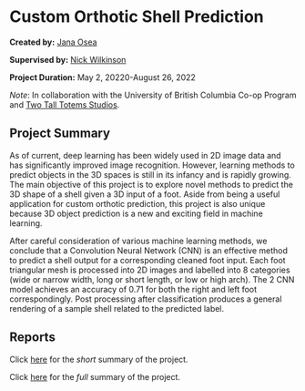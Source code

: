 # Custom Orthotic Shell Prediction

**Created by:** [Jana Osea](https://www.linkedin.com/in/jana-osea/)

**Supervised by:** [Nick Wilkinson](https://www.linkedin.com/in/nicholas-wilkinson/)

**Project Duration:** May 2, 20220-August 26, 2022

*Note*: In collaboration with the University of British Columbia Co-op Program and [Two Tall Totems Studios](https://ttt.studio/).


## Project Summary

As of current, deep learning has been widely used in 2D image data and has significantly improved image recognition. However, learning methods to predict objects in the 3D spaces is still in its infancy and is rapidly growing. The main objective of this project is to explore novel methods to predict the 3D shape of a shell given a 3D input of a foot. Aside from being a useful application for custom orthotic prediction, this project is also unique because 3D object prediction is a new and exciting field in machine learning.

After careful consideration of various machine learning methods, we conclude that a Convolution Neural Network (CNN) is an effective method to predict a shell output for a corresponding cleaned foot input. Each foot triangular mesh is processed into 2D images and labelled into 8 categories (wide or narrow width, long or short length, or low or high arch). The 2 CNN model achieves an accuracy of 0.71 for both the right and left foot correspondingly. Post processing after classification produces a general rendering of a sample shell related to the predicted label.


## Reports

Click [here](https://github.com/jfosea/orthotic-report/blob/main/SUMMARY_SHORT_REPORT.md) for the *short* summary of the project. 

Click [here](https://github.com/jfosea/orthotic-report/blob/main/SUMMARY_FULL_REPORT.md) for the *full* summary of the project. 


